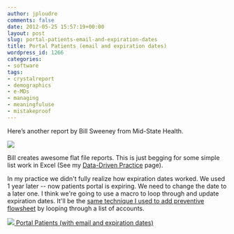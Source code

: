 ```yaml
---
author: jploudre
comments: false
date: 2012-05-25 15:57:19+00:00
layout: post
slug: portal-patients-email-and-expiration-dates
title: Portal Patients (email and expiration dates)
wordpress_id: 1266
categories:
- software
tags:
- crystalreport
- demographics
- e-MDs
- managing
- meaningfuluse
- mistakeproof
---
```


Here’s another report by Bill Sweeney from Mid-State Health.

![](http://unchart.com/wp-content/uploads/2012/05/311131.gif)

Bill creates awesome flat file reports. This is just begging for some simple list work in  Excel (See my [Data-Driven Practice](http://unchart.com/2011/data-driven-practice/) page). 

In my practice we didn't fully realize how expiration dates worked. We used 1 year later -- now patients portal is expiring. We need to change the date to a later one. I think we're going to use a macro to loop through and update expiration dates. It'll be the [same technique I used to add preventive flowsheet](http://unchart.com/2011/macro-to-add-flowsheets-in-e-mds/) by looping through a list of accounts.

[![](http://unchart.com/wp-content/uploads/2011/01/57-download.png) Portal Patients (with email and expiration dates)](http://unchart.com/wp-content/uploads/2012/05/Portal-Patients-with-email-and-expiration.rpt_.zip)
